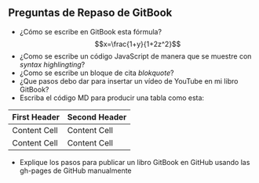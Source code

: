 ## Preguntas de Repaso de GitBook

* ¿Cómo se escribe en GitBook esta fórmula?
$$x=\frac{1+y}{1+2z^2}$$
* ¿Como se escribe un código JavaScript de manera que se muestre con *syntax highlingting*?
* ¿Como se escribe un bloque de cita *blokquote*?
* ¿Que pasos debo dar para insertar un vídeo de YouTube en mi libro GitBook?
* Escriba el código MD para producir una tabla como esta:

| First Header  | Second Header |
| ------------- | ------------- |
| Content Cell  | Content Cell  |
| Content Cell  | Content Cell  |

* Explique los pasos para publicar un libro GitBook en GitHub usando las gh-pages de GitHub manualmente
